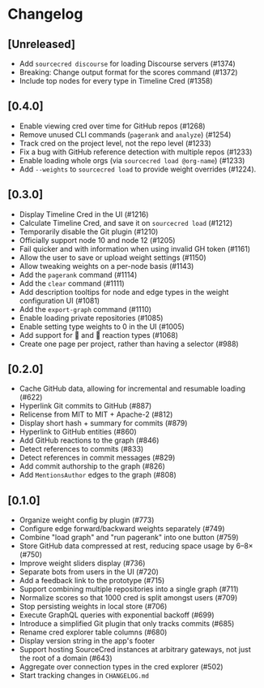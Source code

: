 # Changelog

## [Unreleased]

<!-- Please add new entries just beneath this line. -->
- Add `sourcecred discourse` for loading Discourse servers (#1374)
- Breaking: Change output format for the scores command (#1372)
- Include top nodes for every type in Timeline Cred (#1358)

## [0.4.0]

- Enable viewing cred over time for GitHub repos (#1268)
- Remove unused CLI commands (`pagerank` and `analyze`) (#1254)
- Track cred on the project level, not the repo level (#1233)
- Fix a bug with GitHub reference detection with multiple repos (#1233)
- Enable loading whole orgs (via `sourcecred load @org-name`) (#1233)
- Add `--weights` to `sourcecred load` to provide weight overrides (#1224).

## [0.3.0]

- Display Timeline Cred in the UI (#1216)
- Calculate Timeline Cred, and save it on `sourcecred load` (#1212)
- Temporarily disable the Git plugin (#1210)
- Officially support node 10 and node 12 (#1205)
- Fail quicker and with information when using invalid GH token (#1161)
- Allow the user to save or upload weight settings (#1150)
- Allow tweaking weights on a per-node basis (#1143)
- Add the `pagerank` command (#1114)
- Add the `clear` command (#1111)
- Add description tooltips for node and edge types in the weight configuration UI (#1081)
- Add the `export-graph` command (#1110)
- Enable loading private repositories (#1085)
- Enable setting type weights to 0 in the UI (#1005)
- Add support for 🚀 and 👀 reaction types (#1068)
- Create one page per project, rather than having a selector (#988)

## [0.2.0]

- Cache GitHub data, allowing for incremental and resumable loading (#622)
- Hyperlink Git commits to GitHub (#887)
- Relicense from MIT to MIT + Apache-2 (#812)
- Display short hash + summary for commits (#879)
- Hyperlink to GitHub entities (#860)
- Add GitHub reactions to the graph (#846)
- Detect references to commits (#833)
- Detect references in commit messages (#829)
- Add commit authorship to the graph (#826)
- Add `MentionsAuthor` edges to the graph (#808)

## [0.1.0]

- Organize weight config by plugin (#773)
- Configure edge forward/backward weights separately (#749)
- Combine "load graph" and "run pagerank" into one button (#759)
- Store GitHub data compressed at rest, reducing space usage by 6–8× (#750)
- Improve weight sliders display (#736)
- Separate bots from users in the UI (#720)
- Add a feedback link to the prototype (#715)
- Support combining multiple repositories into a single graph (#711)
- Normalize scores so that 1000 cred is split amongst users (#709)
- Stop persisting weights in local store (#706)
- Execute GraphQL queries with exponential backoff (#699)
- Introduce a simplified Git plugin that only tracks commits (#685)
- Rename cred explorer table columns (#680)
- Display version string in the app's footer
- Support hosting SourceCred instances at arbitrary gateways, not just
  the root of a domain (#643)
- Aggregate over connection types in the cred explorer (#502)
- Start tracking changes in `CHANGELOG.md`
